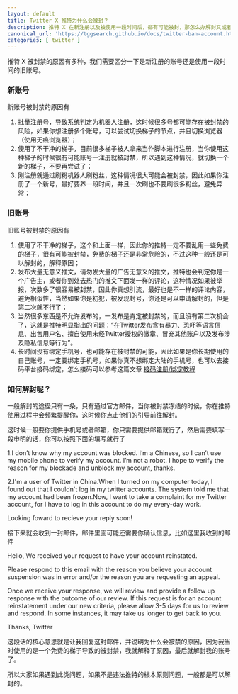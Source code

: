 ```yaml
---
layout: default
title: Twitter X 推特为什么会被封？
description: 推特 X 在新注册以及被使用一段时间后，都有可能被封，那怎么办解封又或者有哪些被封禁的原因呢？被封的原因是各不相同的，对于新使用推特的人来说最好要了解被封的规则，避免使用过程中被封禁导致的粉丝丢失。
canonical_url: 'https://tggsearch.github.io/docs/twitter-ban-account.html'
categories: [ twitter ]
---
```

推特 X 被封禁的原因有多种，我们需要区分一下是新注册的账号还是使用一段时间的旧账号。

### 新账号
新账号被封禁的原因有

1. 批量注册号，导致系统判定为机器人注册，这时候很多号都可能存在被封禁的风险，如果你想注册多个账号，可以尝试切换梯子的节点，并且切换浏览器（使用无痕浏览器）；
2. 使用了不干净的梯子，目前很多梯子被人拿来当作脚本进行注册，当你使用这种梯子的时候很有可能账号一注册就被封禁，所以遇到这种情况，就切换一个新的梯子，不要再尝试了；
3. 刚注册就通过刷粉机器人刷粉丝，这种情况很大可能会被封禁，因此如果你注册了一个新号，最好要养一段时间，并且一次刷也不要刷很多粉丝，避免异常；

### 旧账号
旧账号被封禁的原因有

1. 使用了不干净的梯子，这个和上面一样，因此你的推特一定不要乱用一些免费的梯子，很有可能被封禁，免费的梯子还是非常危险的，不过这种一般还是可以解封的，解释原因；
2. 发布大量无意义推文，请勿发大量的广告无意义的推文，推特也会判定你是一个广告主，或者你到处去热门的推文下面发一样的评论，这种情况如果被举报，次数多了很容易被封禁，因此你真想引流，最好也是不一样的评论内容，避免相似性，当然如果你是初犯，被发现封号，你还是可以申请解封的，但是第二次就不行了；
3. 当然很多东西是不允许发布的，一发布是肯定被封禁的，而且没有第二次机会了，这就是推特明显指出的问题：“在Twitter发布含有暴力、恐吓等语言信息、出售用户名、擅自使用未经Twitter授权的徽章、冒充其他账户以及发布涉及隐私信息等行为”。
4. 长时间没有绑定手机号，也可能存在被封禁的可能，因此如果是你长期使用的自己账号，一定要绑定手机号，如果你真不想绑定大陆的手机号，也可以去接码平台接码绑定，怎么接码可以参考这篇文章 [接码注册/绑定教程](./receive-code.html)

### 如何解封呢？
一般解封的途径只有一条，只有通过官方邮件，当你被封禁冻结的时候，你在推特使用过程中会频繁提醒你，这时候你点击他们的引导前往解封。

这时候一般要你提供手机号或者邮箱，你只需要提供邮箱就行了，然后需要填写一段申明的话，你可以按照下面的填写就行了

<p class="red-text-word">
1.I don’t know why my account was blocked. I’m a Chinese, so I can’t use my mobile phone to verify my account. I’m not a robot. I hope to verify the reason for my blockade and unblock my account, thanks.

2.I'm a user of Twitter in China.When I turned on my computer today, I found out that I couldn't log in my twitter accounts. The system told me that my account had been frozen.Now, I want to take a complaint for my Twitter account, for I have to log in this account to do my every-day work.

Looking foward to recieve your reply soon!
</p>

接下来就会收到一封邮件，邮件里面可能还需要你确认信息，比如这里我收到的邮件

<p class="red-text-word">
Hello,
We received your request to have your account reinstated.

Please respond to this email with the reason you believe your account suspension was in error and/or the reason you are requesting an appeal.

Once we receive your response, we will review and provide a follow up response with the outcome of our review. If this request is for an account reinstatement under our new criteria, please allow 3-5 days for us to review and respond. In some instances, it may take us longer to get back to you.

Thanks, Twitter
</p>

这段话的核心意思就是让我回复这封邮件，并说明为什么会被禁的原因，因为我当时使用的是一个免费的梯子导致的被封禁，我就解释了原因，最后就解封我的账号了。

所以大家如果遇到此类问题，如果不是违法推特的根本原则问题，一般都是可以解封的。